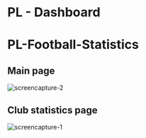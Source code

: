 # PL - Dashboard
# PL-Football-Statistics

## Main page
![screencapture-2](https://user-images.githubusercontent.com/27699259/49130108-4cae9880-f2a0-11e8-8d16-923f1c067d20.png)

## Club statistics page
![screencapture-1](https://user-images.githubusercontent.com/27699259/49130107-4c160200-f2a0-11e8-93cb-886ccdb76d57.png)

